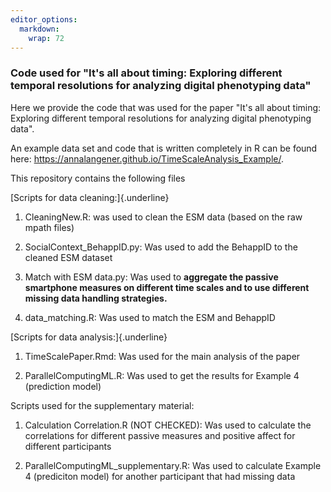 ```yaml
---
editor_options: 
  markdown: 
    wrap: 72
---
```


### Code used for "It's all about timing: Exploring different temporal resolutions for analyzing digital phenotyping data"

Here we provide the code that was used for the paper "It's all about
timing: Exploring different temporal resolutions for analyzing digital
phenotyping data".

An example data set and code that is written completely in R can be
found here: <https://annalangener.github.io/TimeScaleAnalysis_Example/>.

This repository contains the following files

[Scripts for data cleaning:]{.underline}

1.  CleaningNew.R: was used to clean the ESM data (based on the raw
    mpath files)

2.  SocialContext_BehappID.py: Was used to add the BehappID to the
    cleaned ESM dataset

3.  Match with ESM data.py: Was used to **aggregate the passive
    smartphone measures on different time scales and to use different
    missing data handling strategies.**

4.  data_matching.R: Was used to match the ESM and BehappID

[Scripts for data analysis:]{.underline}

1.  TimeScalePaper.Rmd: Was used for the main analysis of the paper

2.  ParallelComputingML.R: Was used to get the results for Example 4
    (prediction model)

Scripts used for the supplementary material:

1.  Calculation Correlation.R (NOT CHECKED): Was used to calculate the
    correlations for different passive measures and positive affect for
    different participants

2.  ParallelComputingML_supplementary.R: Was used to calculate Example 4
    (prediciton model) for another participant that had missing data
